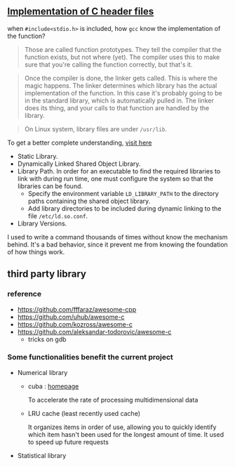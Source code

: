 ## [Implementation of C header files](https://stackoverflow.com/questions/5955309/implementation-of-c-header-files/5955370#5955370)


when `#include<stdio.h>` is included,  how `gcc` know the implementation of the function?

> Those are called function prototypes. They tell the compiler that the function exists, but not where (yet). The compiler uses this to make sure that you're calling the function correctly, but that's it.

> Once the compiler is done, the linker gets called. This is where the magic happens. The linker determines which library has the actual implementation of the function. In this case it's probably going to be in the standard library, which is automatically pulled in. The linker does its thing, and your calls to that function are handled by the library.

> On Linux system, library files are under `/usr/lib`.   


To get a better complete understanding, [visit here](http://www.yolinux.com/TUTORIALS/LibraryArchives-StaticAndDynamic.html)

* Static Library.
* Dynamically Linked Shared Object Library.
* Library Path.
  In order for an executable to find the required libraries to link with during run time, one must configure the system so that the libraries can be found.
  * Specify the environment variable `LD_LIBRARY_PATH` to the directory paths containing the shared object library.
  * Add library directories to be included during dynamic linking to the file `/etc/ld.so.conf`.
* Library Versions.  

I used to write a command thousands of times without know the mechanism behind. It's a bad behavior, since it prevent me from knowing the foundation of how things work.

## third party library
### reference
  * https://github.com/fffaraz/awesome-cpp
  * https://github.com/uhub/awesome-c
  * https://github.com/kozross/awesome-c
  * https://github.com/aleksandar-todorovic/awesome-c
    * tricks on gdb
### Some functionalities benefit the current project
* Numerical library
  * cuba : [homepage](http://www.feynarts.de/cuba/)

    To accelerate the rate of processing multidimensional data
  * LRU cache (least recently used cache)

    It organizes items in order of use, allowing you to quickly identify which item hasn't been used for the longest amount of time. It used to speed up future requests  
* Statistical library
